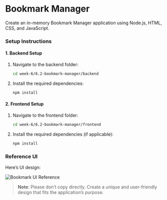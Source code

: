 # Bookmark Manager

Create an in-memory Bookmark Manager application using Node.js, HTML, CSS, and JavaScript.



### Setup Instructions

#### 1. Backend Setup

1. Navigate to the backend folder:
   ```bash
   cd week-6/6.2-bookmark-manager/backend
   ```

2. Install the required dependencies:
   ```bash
   npm install
   ```

#### 2. Frontend Setup

1. Navigate to the frontend folder:
   ```bash
   cd week-6/6.2-bookmark-manager/frontend
   ```

2. Install the required dependencies (if applicable):
   ```bash
   npm install
   ```


### Reference UI

Here’s UI design:

![Bookmark UI Reference](https://utfs.io/f/A8JZzw0Laf9jTVXapRWjzxHK35FpwJ6I9GCN4fRo2bsXZeid)

> **Note**: Please don’t copy directly. Create a unique and user-friendly design that fits the application’s purpose.
